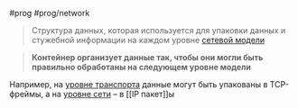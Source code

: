 #prog #prog/network  

> Структура данных, которая используется для упаковки данных и стужебной информации на каждом уровне [сетевой модели](Сетевая%20модель)

> **Контейнер организует данные так, чтобы они могли быть правильно обработаны на следующем уровне модели**

Например, на [уровне транспорта](Транспортный%20уровень) данные могут быть упакованы в TCP-фреймы, а на [уровне сети](Сетевой%20уровень) – в [[IP пакет]]ы